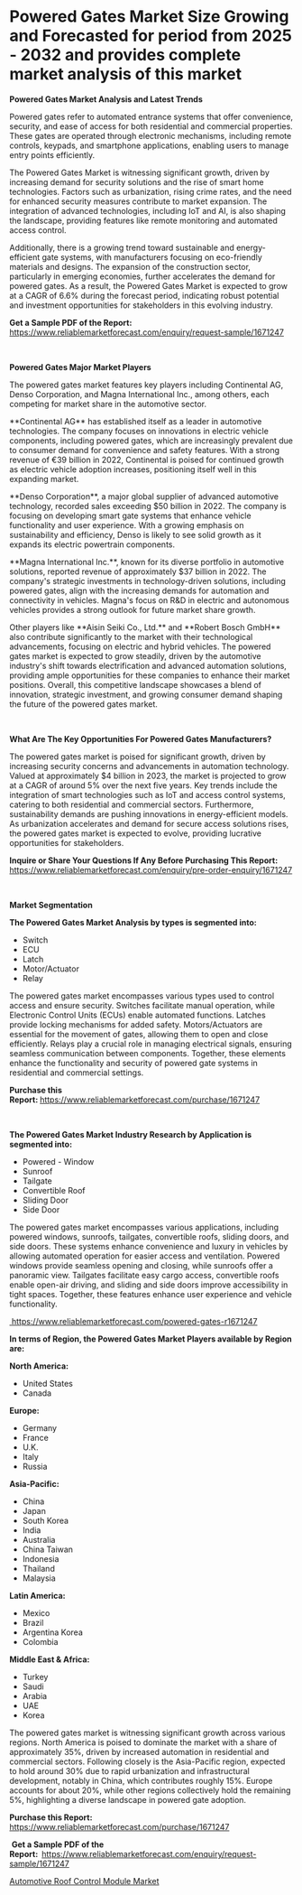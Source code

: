 <p><h1>Powered Gates Market Size Growing and Forecasted for period from 2025 - 2032 and provides complete market analysis of this market</h1></p><p><strong>Powered Gates Market Analysis and Latest Trends</strong></p>
<p><p>Powered gates refer to automated entrance systems that offer convenience, security, and ease of access for both residential and commercial properties. These gates are operated through electronic mechanisms, including remote controls, keypads, and smartphone applications, enabling users to manage entry points efficiently.</p><p>The Powered Gates Market is witnessing significant growth, driven by increasing demand for security solutions and the rise of smart home technologies. Factors such as urbanization, rising crime rates, and the need for enhanced security measures contribute to market expansion. The integration of advanced technologies, including IoT and AI, is also shaping the landscape, providing features like remote monitoring and automated access control.</p><p>Additionally, there is a growing trend toward sustainable and energy-efficient gate systems, with manufacturers focusing on eco-friendly materials and designs. The expansion of the construction sector, particularly in emerging economies, further accelerates the demand for powered gates. As a result, the Powered Gates Market is expected to grow at a CAGR of 6.6% during the forecast period, indicating robust potential and investment opportunities for stakeholders in this evolving industry.</p></p>
<p><strong>Get a Sample PDF of the Report:&nbsp;</strong> <a href="https://www.reliablemarketforecast.com/enquiry/request-sample/1671247?utm_campaign=2866&utm_medium=2&utm_source=Github&utm_content=ia&utm_term=25032025&utm_id=powered-gates">https://www.reliablemarketforecast.com/enquiry/request-sample/1671247</a></p>
<p>&nbsp;</p>
<p><strong>Powered Gates Major Market Players</strong></p>
<p><p>The powered gates market features key players including Continental AG, Denso Corporation, and Magna International Inc., among others, each competing for market share in the automotive sector. </p><p>**Continental AG** has established itself as a leader in automotive technologies. The company focuses on innovations in electric vehicle components, including powered gates, which are increasingly prevalent due to consumer demand for convenience and safety features. With a strong revenue of €39 billion in 2022, Continental is poised for continued growth as electric vehicle adoption increases, positioning itself well in this expanding market.</p><p>**Denso Corporation**, a major global supplier of advanced automotive technology, recorded sales exceeding $50 billion in 2022. The company is focusing on developing smart gate systems that enhance vehicle functionality and user experience. With a growing emphasis on sustainability and efficiency, Denso is likely to see solid growth as it expands its electric powertrain components.</p><p>**Magna International Inc.**, known for its diverse portfolio in automotive solutions, reported revenue of approximately $37 billion in 2022. The company's strategic investments in technology-driven solutions, including powered gates, align with the increasing demands for automation and connectivity in vehicles. Magna's focus on R&D in electric and autonomous vehicles provides a strong outlook for future market share growth.</p><p>Other players like **Aisin Seiki Co., Ltd.** and **Robert Bosch GmbH** also contribute significantly to the market with their technological advancements, focusing on electric and hybrid vehicles. The powered gates market is expected to grow steadily, driven by the automotive industry's shift towards electrification and advanced automation solutions, providing ample opportunities for these companies to enhance their market positions. Overall, this competitive landscape showcases a blend of innovation, strategic investment, and growing consumer demand shaping the future of the powered gates market.</p></p>
<p>&nbsp;</p>
<p><strong>What Are The Key Opportunities For Powered Gates Manufacturers?</strong></p>
<p><p>The powered gates market is poised for significant growth, driven by increasing security concerns and advancements in automation technology. Valued at approximately $4 billion in 2023, the market is projected to grow at a CAGR of around 5% over the next five years. Key trends include the integration of smart technologies such as IoT and access control systems, catering to both residential and commercial sectors. Furthermore, sustainability demands are pushing innovations in energy-efficient models. As urbanization accelerates and demand for secure access solutions rises, the powered gates market is expected to evolve, providing lucrative opportunities for stakeholders.</p></p>
<p><strong>Inquire or Share Your Questions If Any Before Purchasing This Report:</strong> <a href="https://www.reliablemarketforecast.com/enquiry/pre-order-enquiry/1671247?utm_campaign=2866&utm_medium=2&utm_source=Github&utm_content=ia&utm_term=25032025&utm_id=powered-gates">https://www.reliablemarketforecast.com/enquiry/pre-order-enquiry/1671247</a></p>
<p>&nbsp;</p>
<p><strong>Market Segmentation</strong></p>
<p><strong>The Powered Gates Market Analysis by types is segmented into:</strong></p>
<p><ul><li>Switch</li><li>ECU</li><li>Latch</li><li>Motor/Actuator</li><li>Relay</li></ul></p>
<p><p>The powered gates market encompasses various types used to control access and ensure security. Switches facilitate manual operation, while Electronic Control Units (ECUs) enable automated functions. Latches provide locking mechanisms for added safety. Motors/Actuators are essential for the movement of gates, allowing them to open and close efficiently. Relays play a crucial role in managing electrical signals, ensuring seamless communication between components. Together, these elements enhance the functionality and security of powered gate systems in residential and commercial settings.</p></p>
<p><strong>Purchase this Report:&nbsp;</strong><a href="https://www.reliablemarketforecast.com/purchase/1671247?utm_campaign=2866&utm_medium=2&utm_source=Github&utm_content=ia&utm_term=25032025&utm_id=powered-gates">https://www.reliablemarketforecast.com/purchase/1671247</a></p>
<p>&nbsp;</p>
<p><strong>The Powered Gates Market Industry Research by Application is segmented into:</strong></p>
<p><ul><li>Powered - Window</li><li>Sunroof</li><li>Tailgate</li><li>Convertible Roof</li><li>Sliding Door</li><li>Side Door</li></ul></p>
<p><p>The powered gates market encompasses various applications, including powered windows, sunroofs, tailgates, convertible roofs, sliding doors, and side doors. These systems enhance convenience and luxury in vehicles by allowing automated operation for easier access and ventilation. Powered windows provide seamless opening and closing, while sunroofs offer a panoramic view. Tailgates facilitate easy cargo access, convertible roofs enable open-air driving, and sliding and side doors improve accessibility in tight spaces. Together, these features enhance user experience and vehicle functionality.</p></p>
<p><a href="https://www.reliablemarketforecast.com/powered-gates-r1671247?utm_campaign=2866&utm_medium=2&utm_source=Github&utm_content=ia&utm_term=25032025&utm_id=powered-gates">&nbsp;https://www.reliablemarketforecast.com/powered-gates-r1671247</a></p>
<p><strong>In terms of Region, the Powered Gates Market Players available by Region are:</strong></p>
<p>
    <p> <strong> North America: </strong>
        <ul>
            <li>United States</li>
            <li>Canada</li>
        </ul>
        </p> 
    <p> <strong> Europe: </strong>
        <ul>
            <li>Germany</li>
            <li>France</li>
            <li>U.K.</li>
            <li>Italy</li>
            <li>Russia</li>
        </ul>
        </p> 
    <p> <strong> Asia-Pacific: </strong>
        <ul>
            <li>China</li>
            <li>Japan</li>
            <li>South Korea</li>
            <li>India</li>
            <li>Australia</li>
            <li>China Taiwan</li>
            <li>Indonesia</li>
            <li>Thailand</li>
            <li>Malaysia</li>
        </ul>
        </p> 
    <p> <strong> Latin America: </strong>
        <ul>
            <li>Mexico</li>
            <li>Brazil</li>
            <li>Argentina Korea</li>
            <li>Colombia</li>
        </ul>
        </p> 
    <p> <strong> Middle East & Africa: </strong>
        <ul>
            <li>Turkey</li>
            <li>Saudi</li>
            <li>Arabia</li>
            <li>UAE</li>
            <li>Korea</li>
        </ul>
    </p>
    </p>
<p><p>The powered gates market is witnessing significant growth across various regions. North America is poised to dominate the market with a share of approximately 35%, driven by increased automation in residential and commercial sectors. Following closely is the Asia-Pacific region, expected to hold around 30% due to rapid urbanization and infrastructural development, notably in China, which contributes roughly 15%. Europe accounts for about 20%, while other regions collectively hold the remaining 5%, highlighting a diverse landscape in powered gate adoption.</p></p>
<p><strong>Purchase this Report: </strong><a href="https://www.reliablemarketforecast.com/purchase/1671247?utm_campaign=2866&utm_medium=2&utm_source=Github&utm_content=ia&utm_term=25032025&utm_id=powered-gates">https://www.reliablemarketforecast.com/purchase/1671247</a></p>
<p>&nbsp;<strong>Get a Sample PDF of the Report:&nbsp;&nbsp;</strong><a href="https://www.reliablemarketforecast.com/enquiry/request-sample/1671247?utm_campaign=2866&utm_medium=2&utm_source=Github&utm_content=ia&utm_term=25032025&utm_id=powered-gates">https://www.reliablemarketforecast.com/enquiry/request-sample/1671247</a></p>
<p><strong></strong></p>
<p><p><a href="https://github.com/birbamanan03/Market-Research-Report-List-1/blob/main/automotive-roof-control-module-market.md?utm_campaign=2866&utm_medium=2&utm_source=Github&utm_content=ia&utm_term=25032025&utm_id=powered-gates">Automotive Roof Control Module Market</a></p></p>